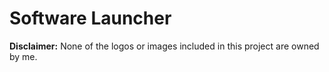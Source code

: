 # Software Launcher

**Disclaimer:** None of the logos or images included in this project are owned by me. 
